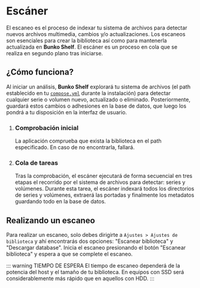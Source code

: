 # Escáner

El escaneo es el proceso de indexar tu sistema de archivos para detectar nuevos archivos multimedia, cambios y/o actualizaciones. Los escaneos son esenciales para crear la biblioteca así como para mantenerla actualizada en **Bunko Shelf**. El escáner es un proceso en cola que se realiza en segundo plano tras iniciarse.

## ¿Cómo funciona?

Al iniciar un análisis, **Bunko Shelf** explorará tu sistema de archivos (el path establecido en tu [`compose.yml`](/guia/instalacion.md) durante la instalación) para detectar cualquier serie o volumen nuevo, actualizado o eliminado. Posteriormente, guardará estos cambios o adhesiones en la base de datos, que luego los pondrá a tu disposición en la interfaz de usuario.

1. ### Comprobación inicial

   La aplicación comprueba que exista la biblioteca en el path especificado. En caso de no encontrarla, fallará.

2. ### Cola de tareas

   Tras la comprobación, el escáner ejecutará de forma secuencial en tres etapas el recorrido por el sistema de archivos para detectar: series y volúmenes. Durante esta tarea, el escáner indexará todos los directorios de series y volúmenes, extraerá las portadas y finalmente los metadatos guardando todo en la base de datos.

## Realizando un escaneo

Para realizar un escaneo, solo debes dirigirte a `Ajustes > Ajustes de biblioteca` y ahí encontrarás dos opciones: "Escanear biblioteca" y "Descargar database". Inicia el escaneo presionando el botón "Escanear biblioteca" y espera a que se complete el escaneo.

::: warning TIEMPO DE ESPERA
El tiempo de escaneo dependerá de la potencia del host y el tamaño de tu biblioteca. En equipos con SSD será considerablemente más rápido que en aquellos con HDD.
:::

